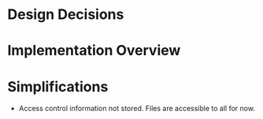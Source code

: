 # Design Decisions

# Implementation Overview

# Simplifications

- Access control information not stored. Files are accessible to all for now.